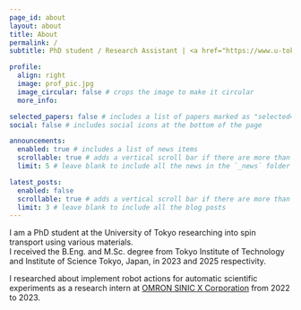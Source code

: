 ```yaml
---
page_id: about
layout: about
title: About
permalink: /
subtitle: PhD student / Research Assistant | <a href="https://www.u-tokyo.ac.jp/en/index.html">the University of Tokyo</a>

profile:
  align: right
  image: prof_pic.jpg
  image_circular: false # crops the image to make it circular
  more_info: 

selected_papers: false # includes a list of papers marked as "selected={true}"
social: false # includes social icons at the bottom of the page

announcements:
  enabled: true # includes a list of news items
  scrollable: true # adds a vertical scroll bar if there are more than 3 news items
  limit: 5 # leave blank to include all the news in the `_news` folder

latest_posts:
  enabled: false
  scrollable: true # adds a vertical scroll bar if there are more than 3 new posts items
  limit: 3 # leave blank to include all the blog posts
---
```


I am a PhD student at the University of Tokyo researching into spin transport using various materials.  
I received the B.Eng. and M.Sc. degree from Tokyo Institute of Technology and Institute of Science Tokyo, Japan, in 2023 and 2025 respectivity.

I researched about implement robot actions for automatic scientific experiments as a research intern at [OMRON SINIC X Corporation](https://www.omron.com/sinicx/en/) from 2022 to 2023.

